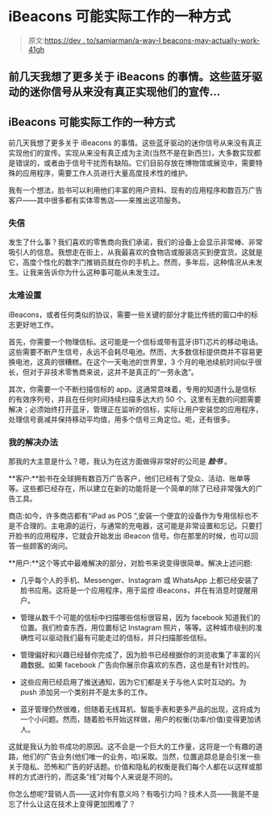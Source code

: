# iBeacons 可能实际工作的一种方式

> 原文:[https://dev . to/samjarman/a-way-I beacons-may-actually-work-41gh](https://dev.to/samjarman/a-way-ibeacons-might-actually-work-41gh)

## 前几天我想了更多关于 iBeacons 的事情。这些蓝牙驱动的迷你信号从来没有真正实现他们的宣传…

## iBeacons 可能实际工作的一种方式

前几天我想了更多关于 iBeacons 的事情。这些蓝牙驱动的迷你信号从来没有真正实现他们的宣传。实现从来没有真正成为主流(当然不是在新西兰)，大多数实现都是错误的，或者由于信号干扰而有缺陷。它们目前存放在博物馆或展览中，需要特殊的应用程序，需要工作人员进行大量高度技术性的维护。

我有一个想法，脸书可以利用他们丰富的用户资料、现有的应用程序和数百万广告客户——其中很多都有实体零售店——来推出这项服务。

### 失信

发生了什么事？我们喜欢的零售商向我们承诺，我们的设备上会显示非常棒、非常吸引人的信息。我想走在街上，从我最喜欢的食物店或服装店买到便宜货。这就是它，高度个性化的数字门推销员就在你的手机上。然而，多年后，这种情况从未发生。让我来告诉你为什么这种事可能从未发生过。

### 太难设置

iBeacons，或者任何类似的协议，需要一些关键的部分才能比传统的窗口中的标志更好地工作。

首先，你需要一个物理信标。这可能是一个信标或带有蓝牙(BT)芯片的移动电话。这些需要不断产生信号，永远不会耗尽电池。然而，大多数信标提供商并不容易更换电池，这真的很糟糕。在这个一天电池的世界里，3 个月的电池续航时间似乎很长，但对于非技术零售商来说，这并不是真正的“一劳永逸”。

其次，你需要一个不断扫描信标的 app。这通常意味着，专用的知道什么是信标的有效序列号，并且在任何时间持续扫描多达大约 50 个。这里有无数的问题需要解决；必须始终打开蓝牙，管理正在监听的信标，实际让用户安装您的应用程序，处理信号衰减并保持移动平均值，用多个信号三角定位。呃，还有很多。

### 我的解决办法

那我的大主意是什么？嗯，我认为在这方面做得非常好的公司是 ***脸书*** 。

**客户:**脸书在全球拥有数百万广告客户，他们已经有了受众、活动、账单等等。这些都已经存在，所以建立在新的功能将是一个简单的除了已经非常强大的广告工具。

商店:如今，许多商店都有“iPad as POS ”,安装一个便宜的设备作为专用信标也不是不合理的。主电源的运行，与通常的充电器，这可能是非常设置和忘记。只要打开脸书的应用程序，它就会开始发出 iBeacon 信号。你在那里的时候，也可以回答一些顾客的询问。

**用户:**这个等式中最难解决的部分，对脸书来说变得很简单。解决上述问题:

*   几乎每个人的手机、Messenger、Instagram 或 WhatsApp 上都已经安装了脸书应用。这将是一个应用程序，用于监控 iBeacons，并在有消息时提醒用户。

*   管理从数千个可能的信标中扫描哪些信标很容易，因为 facebook 知道我们的位置。我们检查东西，用位置标记 Instagram 照片，等等。这种城市级别的准确性可以驱动我们最有可能走过的信标，并只扫描那些信标。

*   管理偏好和兴趣已经替你完成了，因为脸书已经根据你的浏览收集了丰富的兴趣数据。如果 facebook 广告向你展示你喜欢的东西，这也是有针对性的。

*   这些应用已经启用了推送通知，因为它们都是关于与他人实时互动的。为 push 添加另一个类别并不是太多的工作。

*   蓝牙管理仍然很难，但随着无线耳机、智能手表和更多产品的出现，这将成为一个小问题。然而，随着脸书开始这样做，用户的权衡(功率/价值)变得更加诱人。

这就是我认为脸书成功的原因。这不会是一个巨大的工作量，这将是一个有趣的道路，他们的广告业务(他们唯一的业务，哈)采取。当然，位置追踪总是会引发一些关于隐私、恐怖和广告的好话题。价值和隐私的权衡是我们每个人都在以这样或那样的方式进行的，而这条“线”对每个人来说是不同的。

你怎么想呢?营销人员——这对你有意义吗？有吸引力吗？技术人员——我是不是忘了什么让这在技术上变得更加困难了？